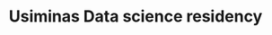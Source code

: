 ---
title: Usiminas Data science residency
type: landing
show_breadcrumb: true

tags: ["training"]

sections:
  - block: markdown
    content:
      title: Usiminas Data science residency
      subtitle:
      text: '<p>Thinking about expanding the knowledge of its employees, Usiminas carried out mentoring with professionals from the Federal University of Minas Gerais, one of the references in data science in the country. The initiative was the result of a partnership between Universidade Corporativa Usiminas, IT Directorate and UFMG.


      The program, which lasted one year, covered theory and practice to develop and improve work processes at Usiminas. Giselle Miranda Bento, coordinator of the Center of Excellence in Analytics at Usiminas, highlights the importance of the mentoring project and encouraging data culture. “With new technologies, we have much more data in circulation and it is very important to understand it. The world of data science is no longer exclusive to the technical IT landscape or a data team. Data literacy is a great asset for Usiminas, we want our employees to be able to visualize opportunities within their areas and propose solutions”, she concludes.'

  - block: image-gallery
    custom_id: 'minha-galeria'
    content:
      images:
        - filename: USIMINAS-1-1.png

    design:
      columns: '1'
---